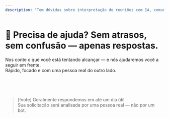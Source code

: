 ```yaml
---
description: "Tem dúvidas sobre interpretação de reuniões com IA, comunicação multilíngue ou integração empresarial? Estamos aqui para ajudar — rápido, humano e sem confusão."
---
```


# 💬 Precisa de ajuda? Sem atrasos, sem confusão — apenas respostas.

Nos conte o que você está tentando alcançar — e nós ajudaremos você a seguir em frente.  
Rápido, focado e com uma pessoa real do outro lado.

<br>

<ContactForm   
  formStyle="margin: 1rem auto;"  
  categoryLabel="O que te trouxe ao InterMind hoje? *"  
  categoryPlaceholderText="Escolha seu motivo principal…"  
  messageLabel="Conte-nos mais *"  
  messagePlaceholderText="Qualquer coisa que você gostaria de compartilhar — objetivos, contexto ou detalhes técnicos."  
  buttonText="Obter ajuda especializada agora"  
  :services="[
    'Preciso de ajuda para começar',
    'Quero agendar uma demonstração',
    'Tenho um problema técnico ou bug',
    'Preciso de ajuda com integração de reuniões',
    'Tenho dúvidas sobre a qualidade da tradução',
    'Preciso de assistência com integração da equipe',
    'Tenho dúvidas sobre cobrança ou assinatura',
    'Quero explorar recursos empresariais',
    'Pergunta geral ou feedback'
  ]" />

<br>

> [!note] Geralmente respondemos em até um dia útil.  
> Sua solicitação será analisada por uma pessoa real — não por um bot.